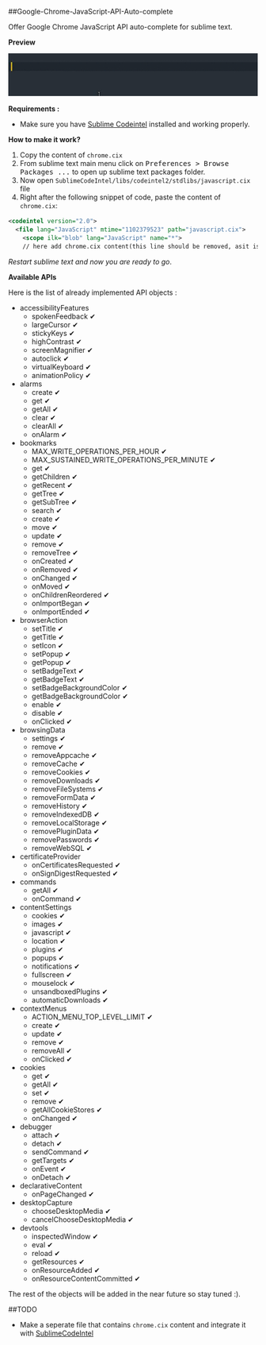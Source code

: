 ##Google-Chrome-JavaScript-API-Auto-complete

Offer Google Chrome JavaScript API auto-complete for sublime text.


**Preview**

![chrome autocomplet sublime text ](img/autocomplete.gif)


**Requirements :**
* Make sure you have [Sublime Codeintel](https://packagecontrol.io/packages/SublimeCodeIntel) installed and working properly.

**How to make it work?**

1. Copy the content of ``chrome.cix``
2. From sublime text main menu click on <kbd>Preferences > Browse Packages ...</kbd> to open up sublime text packages folder.
3. Now open ``SublimeCodeIntel/libs/codeintel2/stdlibs/javascript.cix`` file
4. Right after the following  snippet of code, paste the content of ``chrome.cix``:

```xml
<codeintel version="2.0">
  <file lang="JavaScript" mtime="1102379523" path="javascript.cix">
    <scope ilk="blob" lang="JavaScript" name="*">
    // here add chrome.cix content(this line should be removed, asit is here for guidance purposes only)
```

*Restart sublime text and now you are ready to go*.



**Available APIs**

Here is the list of already implemented API objects :


* accessibilityFeatures
	* spokenFeedback &#x2714;
	* largeCursor &#x2714;
	* stickyKeys &#x2714;
	* highContrast &#x2714;
	* screenMagnifier &#x2714;
	* autoclick &#x2714;
	* virtualKeyboard &#x2714;
	* animationPolicy &#x2714;
* alarms
	* create &#x2714;
	* get &#x2714;
	* getAll &#x2714;
	* clear &#x2714;
	* clearAll &#x2714;
	* onAlarm &#x2714;
* bookmarks
	* MAX_WRITE_OPERATIONS_PER_HOUR &#x2714;
	* MAX_SUSTAINED_WRITE_OPERATIONS_PER_MINUTE &#x2714;
	* get  &#x2714;
	* getChildren  &#x2714;
	* getRecent  &#x2714;
	* getTree  &#x2714;
	* getSubTree  &#x2714;
	* search  &#x2714;
	* create  &#x2714;
	* move  &#x2714;
	* update  &#x2714;
	* remove  &#x2714;
	* removeTree  &#x2714;
	* onCreated &#x2714;
	* onRemoved &#x2714;
	* onChanged &#x2714;
	* onMoved &#x2714;
	* onChildrenReordered &#x2714;
	* onImportBegan &#x2714;
	* onImportEnded &#x2714;
* browserAction
	* setTitle &#x2714;
	* getTitle &#x2714;
	* setIcon &#x2714;
	* setPopup &#x2714;
	* getPopup &#x2714;
	* setBadgeText &#x2714;
	* getBadgeText &#x2714;
	* setBadgeBackgroundColor &#x2714;
	* getBadgeBackgroundColor &#x2714;
	* enable &#x2714;
	* disable &#x2714;
	* onClicked &#x2714;
* browsingData
	* settings &#x2714;
	* remove &#x2714;
	* removeAppcache &#x2714;
	* removeCache &#x2714;
	* removeCookies &#x2714;
	* removeDownloads &#x2714;
	* removeFileSystems &#x2714;
	* removeFormData &#x2714;
	* removeHistory &#x2714;
	* removeIndexedDB &#x2714;
	* removeLocalStorage &#x2714;
	* removePluginData &#x2714;
	* removePasswords &#x2714;
	* removeWebSQL &#x2714;
* certificateProvider
	* onCertificatesRequested &#x2714;
	* onSignDigestRequested &#x2714;
* commands 
	* getAll &#x2714;
	* onCommand &#x2714;
* contentSettings	
	* cookies &#x2714;
	* images &#x2714;
	* javascript &#x2714;
	* location &#x2714;
	* plugins &#x2714;
	* popups &#x2714;
	* notifications &#x2714;
	* fullscreen &#x2714;
	* mouselock &#x2714;
	* unsandboxedPlugins &#x2714;
	* automaticDownloads &#x2714;
* contextMenus
	* ACTION_MENU_TOP_LEVEL_LIMIT &#x2714;
	* create &#x2714;
	* update &#x2714;
	* remove &#x2714;
	* removeAll &#x2714;
	* onClicked &#x2714;
* cookies 
	* get  &#x2714;
	* getAll  &#x2714;
	* set  &#x2714;
	* remove  &#x2714;
	* getAllCookieStores  &#x2714;
	* onChanged  &#x2714;
* debugger
	* attach &#x2714;
	* detach &#x2714;
	* sendCommand &#x2714;
	* getTargets &#x2714;
	* onEvent &#x2714;
	* onDetach &#x2714;
* declarativeContent
	* onPageChanged &#x2714;
* desktopCapture
	* chooseDesktopMedia &#x2714;
	* cancelChooseDesktopMedia &#x2714;
* devtools
	* inspectedWindow  &#x2714;
	* eval &#x2714;
	* reload &#x2714;
	* getResources &#x2714;
	* onResourceAdded &#x2714;
	* onResourceContentCommitted &#x2714;







The rest of the objects will be added in the near future so stay tuned :).


##TODO
* Make a seperate file that contains ``chrome.cix`` content and integrate it with [SublimeCodeIntel](https://github.com/SublimeCodeIntel/SublimeCodeIntel)

